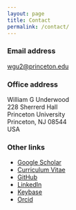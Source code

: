 ```yaml
---
layout: page
title: Contact
permalink: /contact/
---
```


### Email address
[wgu2@princeton.edu](mailto:wgu@princeton.edu)

### Office address
William G Underwood <br>
228 Sherrerd Hall <br>
Princeton University <br>
Princeton,
NJ 08544 <br>
USA

### Other links
- [Google Scholar](https://scholar.google.co.uk/citations?user=4rtNN4wAAAAJ&hl=en)
- [Curriculum Vitae](https://github.com/WGUNDERWOOD/wgu-cv/blob/master/WGUnderwood.pdf)
- [GitHub](https://github.com/WGUNDERWOOD)
- [LinkedIn](https://www.linkedin.com/in/william--underwood/)
- [Keybase](https://keybase.io/wgunderwood/chat)
- [Orcid](https://orcid.org/0000-0003-4604-1548)

